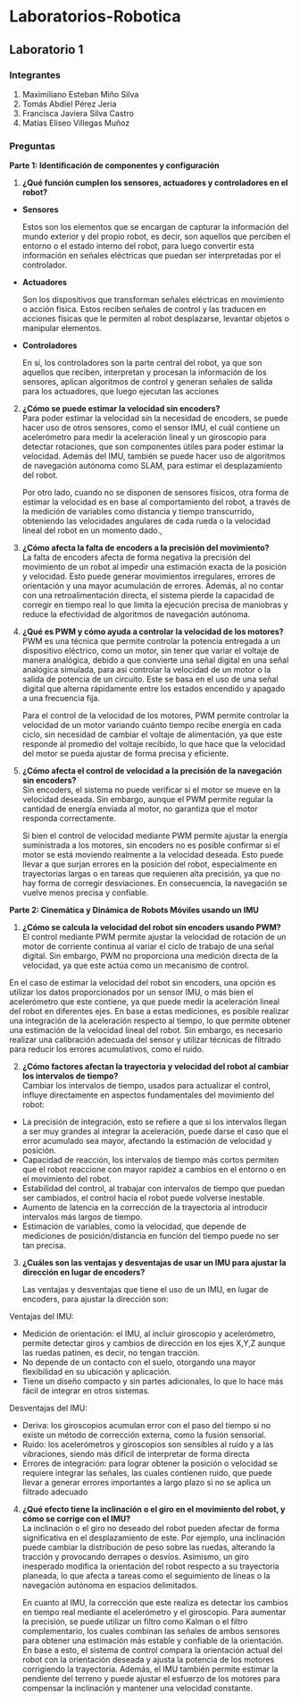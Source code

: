 # Laboratorios-Robotica

## Laboratorio 1

### Integrantes
1. Maximiliano Esteban Miño Silva
2. Tomás Abdiel Pérez Jeria
3. Francisca Javiera Silva Castro
4. Matías Eliseo Villegas Muñoz


### Preguntas

**Parte 1: Identificación de componentes y configuración**

1. **¿Qué función cumplen los sensores, actuadores y controladores en el robot?**  
* **Sensores** 

  Estos son los elementos que se encargan de capturar la información del mundo exterior y del propio robot, es decir, son aquellos que perciben el entorno o el estado interno del robot, para luego convertir esta información en señales eléctricas que puedan ser interpretadas por el controlador. 

* **Actuadores** 

  Son los dispositivos que transforman señales eléctricas en movimiento o acción física. Estos reciben señales de control y las traducen en acciones físicas que le permiten al robot desplazarse, levantar objetos o manipular elementos.

* **Controladores** 

  En sí, los controladores son la parte central del robot, ya que son aquellos que reciben, interpretan y procesan la información de los sensores, aplican algoritmos de control y generan señales de salida para los actuadores, que luego ejecutan las acciones 

2. **¿Cómo se puede estimar la velocidad sin encoders?**  
   Para poder estimar la velocidad sin la necesidad de encoders, se puede hacer uso de otros sensores, como el sensor IMU, el cuál contiene un acelerómetro para medir la aceleración lineal y un giroscopio para detectar rotaciones, que son componentes útiles para poder  estimar la velocidad. Además del IMU, también se puede hacer uso de  algoritmos de navegación autónoma como SLAM, para estimar el desplazamiento del robot.

   Por otro lado, cuando no se disponen de sensores físicos, otra forma de estimar la velocidad es en base al comportamiento del robot, a través de la medición de variables como distancia y tiempo transcurrido, obteniendo las velocidades angulares de cada rueda o la velocidad lineal del robot en un momento dado., 

3. **¿Cómo afecta la falta de encoders a la precisión del movimiento?**  
   La falta de encoders afecta de forma negativa la precisión del movimiento de un robot al impedir una estimación exacta de la posición y velocidad. Esto puede generar movimientos irregulares, errores de orientación y una mayor acumulación de errores. Además, al no contar con una retroalimentación directa, el sistema pierde la capacidad de corregir en tiempo real lo que limita la ejecución precisa de maniobras y reduce la efectividad de algoritmos de navegación autónoma. 

   

4. **¿Qué es PWM y cómo ayuda a controlar la velocidad de los motores?**  
   PWM es una técnica que permite controlar la potencia entregada a un dispositivo eléctrico, como un motor, sin tener que variar el voltaje de manera analógica, debido a que convierte una señal digital en una señal analógica simulada, para así controlar la velocidad de un motor o la salida de potencia de un circuito. Este se basa en el uso de una señal digital que alterna rápidamente entre los estados encendido y apagado a una frecuencia fija.  

   Para el control de la velocidad de los motores, PWM permite controlar la velocidad de un motor variando cuánto tiempo recibe energía en cada ciclo, sin necesidad de cambiar el voltaje de alimentación, ya que este responde al promedio del voltaje recibido, lo que hace que la velocidad del motor se pueda ajustar de forma precisa y eficiente. 

5. **¿Cómo afecta el control de velocidad a la precisión de la navegación sin encoders?**  
   Sin encoders, el sistema no puede verificar si el motor se mueve en la velocidad deseada. Sin embargo, aunque el PWM permite regular la cantidad de energía enviada al motor, no garantiza que el motor responda correctamente. 

   Si bien el control de velocidad mediante PWM permite ajustar la energía suministrada a los motores, sin encoders no es posible confirmar si el motor se está moviendo realmente a la velocidad deseada. Esto puede llevar a que surjan errores en la posición del robot, especialmente en trayectorias largas o en tareas que requieren alta precisión, ya que no hay forma de corregir desviaciones. En consecuencia, la navegación se vuelve menos precisa y confiable.

**Parte 2: Cinemática y Dinámica de Robots Móviles usando un IMU** 

1.  **¿Cómo se calcula la velocidad del robot sin encoders usando PWM?**  
   	El control mediante PWM permite ajustar la velocidad de rotación de un motor de corriente continua al variar el ciclo de trabajo de una señal digital. Sin embargo, PWM no proporciona una medición directa de la velocidad, ya que este actúa como un mecanismo de control. 

   En el caso de estimar la velocidad del robot sin encoders, una opción es utilizar los datos proporcionados por un sensor IMU, o más bien el acelerómetro que este contiene, ya que puede medir la aceleración lineal del robot en diferentes ejes. En base a estas mediciones, es posible realizar una integración de la aceleración respecto al tiempo, lo que permite obtener una estimación de la velocidad lineal del robot. Sin embargo, es necesario realizar una calibración adecuada del sensor y utilizar técnicas de filtrado para reducir los errores acumulativos, como el ruido. 

2. **¿Cómo factores afectan la trayectoria y velocidad del robot al cambiar los intervalos de tiempo?**  
   Cambiar los intervalos de tiempo, usados para actualizar el control, influye directamente en aspectos fundamentales del movimiento del robot:

* La precisión de integración, esto se refiere a que si los intervalos llegan a ser muy grandes al integrar la aceleración, puede darse el caso que el error acumulado sea mayor, afectando la estimación de velocidad y posición.    
* Capacidad de reacción, los intervalos de tiempo más cortos permiten que el robot reaccione con mayor rapidez a cambios en el entorno o en el movimiento del robot.  
* Estabilidad del control, al trabajar con intervalos de tiempo que puedan ser cambiados, el control hacia el robot puede volverse inestable.  
* Aumento de latencia en la corrección de la trayectoria al introducir intervalos más largos de tiempo.   
* Estimación de variables, como la velocidad, que depende de mediciones de posición/distancia en función del tiempo puede no ser tan precisa.


3.  **¿Cuáles son las ventajas y desventajas de usar un IMU para ajustar la dirección en lugar de encoders?**

	Las ventajas y desventajas que tiene el uso de un IMU, en lugar de encoders, para ajustar la dirección son:

Ventajas del IMU:

* Medición de orientación: el IMU, al incluir giroscopio y acelerómetro, permite detectar giros y cambios de dirección en los ejes X,Y,Z aunque las ruedas patinen, es decir, no tengan tracción.  
* No depende de un contacto con el suelo, otorgando una mayor flexibilidad en su ubicación y aplicación.  
* Tiene un diseño compacto y sin partes adicionales, lo que lo hace más fácil de integrar en otros sistemas.

Desventajas del IMU:

* Deriva: los giroscopios acumulan error con el paso del tiempo si no existe un método de corrección externa, como la fusión sensorial.   
* Ruido: los acelerómetros y giroscopios son sensibles al ruido y a las vibraciones, siendo más difícil de interpretar de forma directa  
* Errores de integración: para lograr obtener la posición o velocidad se requiere integrar las señales, las cuales contienen ruido, que puede llevar a generar errores importantes a largo plazo si no se aplica un filtrado adecuado  
    
4. **¿Qué efecto tiene la inclinación o el giro en el movimiento del robot, y cómo se corrige con el IMU?**  
   La inclinación o el giro no deseado del robot pueden afectar de forma significativa en el desplazamiento de este. Por ejemplo, una inclinación puede cambiar la distribución de peso sobre las ruedas, alterando la tracción y provocando derrapes o desvíos. Asimismo, un giro inesperado modifica la orientación del robot respecto a su trayectoria planeada, lo que afecta a tareas como el seguimiento de líneas o la navegación autónoma en espacios delimitados.

   En cuanto al IMU, la corrección que este realiza es detectar los cambios en tiempo real mediante el acelerómetro y el giroscopio. Para aumentar la precisión, se puede utilizar un filtro como Kalman o el filtro complementario, los cuales combinan las señales de ambos sensores para obtener una estimación más estable y confiable de la orientación. En base a esto, el sistema de control compara la orientación actual del robot con la orientación deseada y ajusta la potencia de los motores corrigiendo la trayectoria. Además, el IMU también permite estimar la pendiente del terreno y puede ajustar el esfuerzo de los motores para compensar la inclinación y mantener una velocidad constante. 
